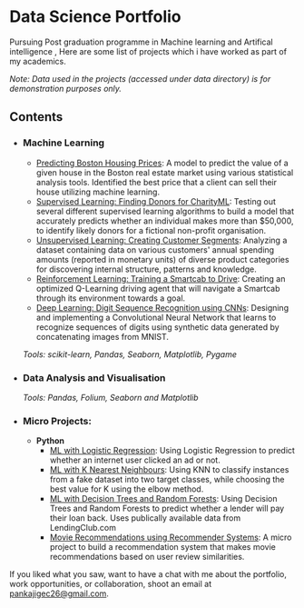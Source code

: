 # Data Science Portfolio
Pursuing Post graduation programme in Machine learning and Artifical intelligence , Here are some list of projects which i have worked as part of my academics.

_Note: Data used in the projects (accessed under data directory) is for demonstration purposes only._

## Contents

- ### Machine Learning

	- [Predicting Boston Housing Prices](https://github.com/sajal2692/data-science-portfolio/blob/master/boston_housing/boston_housing.ipynb): A model to predict the value of a given house in the Boston real estate market using various statistical analysis tools. Identified the best price that a client can sell their house utilizing machine learning.
	- [Supervised Learning: Finding Donors for CharityML](https://github.com/sajal2692/data-science-portfolio/blob/master/finding_donors/finding_donors.ipynb): Testing out several different supervised learning algorithms to build a model that accurately predicts whether an individual makes more than $50,000, to identify likely donors for a fictional non-profit organisation.
	- [Unsupervised Learning: Creating Customer Segments](https://github.com/sajal2692/data-science-portfolio/blob/master/customer_segments/customer_segments.ipynb): Analyzing a dataset containing data on various customers' annual spending amounts (reported in monetary units) of diverse product categories for discovering internal structure, patterns and knowledge.
	- [Reinforcement Learning: Training a Smartcab to Drive](https://github.com/sajal2692/Training-a-Smartcab-to-Drive): Creating an optimized Q-Learning driving agent that will navigate a Smartcab through its environment towards a goal.
	- [Deep Learning: Digit Sequence Recognition using CNNs](https://github.com/sajal2692/data-science-portfolio/blob/master/digit_recognition-mnist-sequence.ipynb):  Designing and implementing a Convolutional Neural Network that learns to recognize sequences of digits using synthetic data generated by concatenating images from MNIST.

	_Tools: scikit-learn, Pandas, Seaborn, Matplotlib, Pygame_ 

- ### Data Analysis and Visualisation
	_Tools: Pandas, Folium, Seaborn and Matplotlib_

	
- ### Micro Projects: 

	- __Python__
		- [ML with Logistic Regression](https://github.com/sajal2692/data-science-portfolio/blob/master/ML%20Micro%20Projects/Machine%20Learning%20with%20Logistic%20Regression.ipynb): Using Logistic Regression to predict whether an internet user clicked an ad or not.
		- [ML with K Nearest Neighbours](https://github.com/sajal2692/data-science-portfolio/blob/master/ML%20Micro%20Projects/ML%20with%20K%20Nearest%20Neighbors.ipynb): Using KNN to classify instances from a fake dataset into two target classes, while choosing the best value for K using the elbow method.
		- [ML with Decision Trees and Random Forests](https://github.com/sajal2692/data-science-portfolio/blob/master/ML%20Micro%20Projects/Machine%20Learning%20with%20Decision%20Trees%20and%20Random%20Forests.ipynb): Using Decision Trees and Random Forests to predict whether a lender will pay their loan back. Uses publically available data from LendingClub.com
		- [Movie Recommendations using Recommender Systems](https://github.com/sajal2692/data-science-portfolio/blob/master/ML%20Micro%20Projects/Recommender%20Systems%20with%20Python.ipynb): A micro project to build a recommendation system that makes movie recommendations based on user review similarities. 


If you liked what you saw, want to have a chat with me about the portfolio, work opportunities, or collaboration, shoot an email at pankajigec26@gmail.com. 
